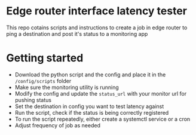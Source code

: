 # Edge router interface latency tester
This repo cotains scripts and instructions to create a job in edge router to ping a destination and post it's status to a monitoring app

# Getting started
- Download the python script and the config and place it in the `/config/scripts` folder
- Make sure the monitoring utility is running
- Modify the config and update the `status_url` with your monitor url for pushing status
- Set the destination in config you want to test latency against
- Run the script, check if the status is being correctly registered
- To run the script repeatedly, either create a systemctl service or a cron
- Adjust frequency of job as needed
